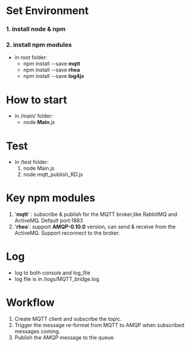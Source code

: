 # Set Environment
### 1. install node & npm
### 2. install npm modules 
+ in root folder:
  + npm install --save **mqtt**
  + npm install --save **rhea**
  + npm install --save **log4js**

# How to start
+ in /main/ folder:
  + node **Main**.js

# Test
+ In /test folder: 
  1. node Main.js
  2. node mqtt_publish_RD.js

# Key npm modules
 1. '**mqtt**' : subscribe & publish for the MQTT broker,like RabbitMQ and ActiveMQ. Default port:1883
 2. '**rhea**': support **AMQP-0.10.0** version, can send & receive from the ActiveMQ. Support reconnect to the broker.

# Log
 + log to both console and log_file
 + log file is in /logs/MQTT_bridge.log

# Workflow
  1. Create MQTT client and subscribe the topic.
  2. Trigger the message re-format from MQTT to AMQP when subscribed messages coming.
  3. Publish the AMQP message to the queue.